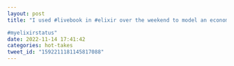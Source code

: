 ```yaml
---
layout: post
title: "I used #livebook in #elixir over the weekend to model an economics problem for my graduate business class. I used VegaLite charting and dynamically generated markdown to show data and analysis together. It’s a powerful tool for research!

#myelixirstatus"
date: 2022-11-14 17:41:42
categories: hot-takes
tweet_id: "1592211181145817088"
---
```




<!-- Original tweet: https://twitter.com/i/status/1592211181145817088 -->